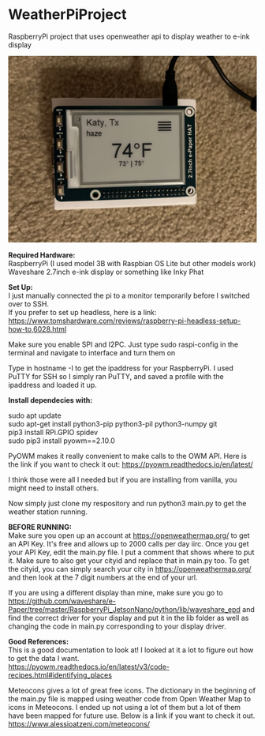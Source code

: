 # WeatherPiProject
RaspberryPi project that uses openweather api to display weather to e-ink display

![](IMG_0616.jpg)

**Required Hardware:**  
RaspberryPi (I used model 3B with Raspbian OS Lite but other models work)
Waveshare 2.7inch e-ink display or something like Inky Phat

**Set Up:**  
I just manually connected the pi to a monitor temporarily before I switched over to SSH.  
If you prefer to set up headless, here is a link: https://www.tomshardware.com/reviews/raspberry-pi-headless-setup-how-to,6028.html  

Make sure you enable SPI and I2PC. Just type sudo raspi-config in the terminal and navigate to interface and turn them on  

Type in hostname -I to get the ipaddress for your RaspberryPi. I used PuTTY for SSH so I simply ran PuTTY, and saved a profile with the ipaddress and loaded it up.

**Install dependecies with:**

sudo apt update  
sudo apt-get install python3-pip python3-pil python3-numpy git  
pip3 install RPi.GPIO spidev  
sudo pip3 install pyowm==2.10.0  

PyOWM makes it really convenient to make calls to the OWM API. Here is the link if you want to check it out: https://pyowm.readthedocs.io/en/latest/

I think those were all I needed but if you are installing from vanilla, you might need to install others.

Now simply just clone my respository and run python3 main.py to get the weather station running.

**BEFORE RUNNING:**  
Make sure you open up an account at https://openweathermap.org/ to get an API Key. It's free and allows up to 2000 calls per day iirc.
Once you get your API Key, edit the main.py file. I put a comment that shows where to put it.
Make sure to also get your cityid and replace that in main.py too. To get the cityid, you can simply search your city in https://openweathermap.org/ and then look at the 7 digit numbers at the end of your url.  

If you are using a different display than mine, make sure you go to https://github.com/waveshare/e-Paper/tree/master/RaspberryPi_JetsonNano/python/lib/waveshare_epd
and find the correct driver for your display and put it in the lib folder as well as changing the code in main.py corresponding to your display driver.

**Good References:**  
This is a good documentation to look at! I looked at it a lot to figure out how to get the data I want.  
https://pyowm.readthedocs.io/en/latest/v3/code-recipes.html#identifying_places  

Meteocons gives a lot of great free icons. The dictionary in the beginning of the main.py file is mapped using weather code from Open Weather Map to icons in Meteocons. I ended up not using a lot of them but a lot of them have been mapped for future use. Below is a link if you want to check it out.  
https://www.alessioatzeni.com/meteocons/
